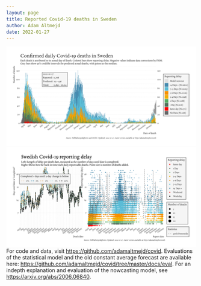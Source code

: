 ```yaml
---
layout: page
title: Reported Covid-19 deaths in Sweden
author: Adam Altmejd
date: 2022-01-27
---
```


![Graph of Swedish Covid-19 deaths with reporting delay.](deaths_lag_sweden_2022-01-27.png "Swedish Covid-19 deaths.")
![Graph of Swedish Covid-19 reporting delay in daily deaths.](lag_trend_sweden_2022-01-27.png "Trend in Swedish Covid-19 mortality reporting delay.")
For code and data, visit <https://github.com/adamaltmejd/covid>.
Evaluations of the statistical model and the old constant average forecast are available here: <https://github.com/adamaltmejd/covid/tree/master/docs/eval>.
For an indepth explanation and evaluation of the nowcasting model, see <https://arxiv.org/abs/2006.06840>.
